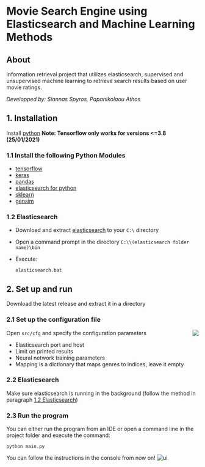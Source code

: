 # Movie Search Engine using Elasticsearch and Machine Learning Methods
## About
Information retrieval project that utilizes elasticsearch, supervised and unsupervised machine learning to retrieve search results based on user movie ratings.

*Developped by: Siannas Spyros, Papanikolaou Athos*

## 1. Installation
Install [python](www.python.org) **Note: Tensorflow only works for versions <=3.8 (25/01/2021)**
### 1.1 Install the following Python Modules
- [tensorflow](https://www.tensorflow.org/install/)
- [keras](https://pypi.org/project/Keras/)
- [pandas](https://pandas.pydata.org/pandas-docs/stable/getting_started/install.html)
- [elasticsearch for python](https://pypi.org/project/elasticsearch/)
- [sklearn](https://scikit-learn.org/stable/install.html)
- [gensim](https://pypi.org/project/gensim/)

### 1.2 Elasticsearch
- Download and extract [elasticsearch](https://www.elastic.co/downloads/elasticsearch) to your `C:\` directory
- Open a command prompt in the directory `C:\\(elasticsearch folder name)\bin`
- Execute:

      elasticsearch.bat

## 2. Set up and run
Download the latest release and extract it in a directory
### 2.1 Set up the configuration file
<img align="right" src="https://i.imgur.com/FcA5ez3.png">

Open `src/cfg` and specify the configuration parameters
- Elasticsearch port and host
- Limit on printed results
- Neural network training parameters
- Mapping is a dictionary that maps genres to indices, leave it empty


### 2.2 Elasticsearch
Make sure elasticsearch is running in the background (follow the method in paragraph [1.2 Elasticsearch](#12-elasticsearch))


### 2.3 Run the program
You can either run the program from an IDE or open a command line in the project folder and execute the command:

    python main.py

You can follow the instructions in the console from now on!
![ui](https://i.imgur.com/BOhpBXT.png)

